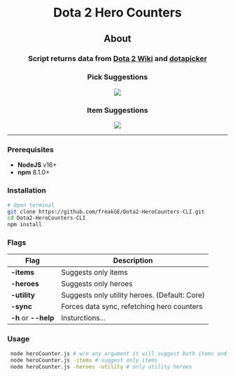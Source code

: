 <br>
<h1 align="center">Dota 2 Hero Counters</h1>

<h2 align="center"><b>About</b></h2>
<h3 align="center">Script returns data from <a href="https://dota2.fandom.com/wiki/Dota_2_Wiki">Dota 2 Wiki</a> and <a href="https://dotapicker.com">dotapicker</a></h3>

<div align="center" class="thumbnails-container">
    <div class="thumbnail heroes">
        <h3><b>Pick Suggestions</b></h3>
        <img src="https://user-images.githubusercontent.com/52050303/205476611-7a4cbc5d-683b-48c2-a728-45d4026379b9.png" />
    </div>
    <div class="thumbnail items">
        <h3><b>Item Suggestions</b></h3>
        <img src="https://user-images.githubusercontent.com/52050303/205475912-39643717-daba-43b8-8e6a-d5f5c99decae.png" />
    </div>
</div>

---

### **Prerequisites**

- **NodeJS** v16+
- **npm** 8.1.0+

### **Installation**

```sh
# Open terminal
git clone https://github.com/freakGE/Dota2-HeroCounters-CLI.git
cd Dota2-HeroCounters-CLI
npm install
```

### **Flags**

| Flag                 | Description                                   |
| -------------------- | --------------------------------------------- |
| **-items**           | Suggests only items                           |
| **-heroes**          | Suggests only heroes                          |
| **-utility**         | Suggests only utility heroes. (Default: Core) |
| **-sync**            | Forces data sync, refetching hero counters    |
| **-h** or **--help** | Insturctions...                               |

### **Usage**

```sh
 node heroCounter.js # w/o any argument it will suggest both items and heroes
 node heroCounter.js -items # suggest only items
 node heroCounter.js -heroes -utility # only utility heroes
```